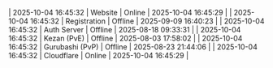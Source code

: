 | 2025-10-04 16:45:32 | Website | Online | 2025-10-04 16:45:29 |
| 2025-10-04 16:45:32 | Registration | Offline | 2025-09-09 16:40:23 |
| 2025-10-04 16:45:32 | Auth Server | Offline | 2025-08-18 09:33:31 |
| 2025-10-04 16:45:32 | Kezan (PvE) | Offline | 2025-08-03 17:58:02 |
| 2025-10-04 16:45:32 | Gurubashi (PvP) | Offline | 2025-08-23 21:44:06 |
| 2025-10-04 16:45:32 | Cloudflare | Online | 2025-10-04 16:45:29 |
